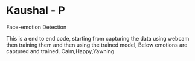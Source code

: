 # Kaushal - P
Face-emotion Detection

This is a end to end code, starting from capturing the data using webcam then training them and then using the trained model,
Below emotions are captured and trained.
Calm,Happy,Yawning
